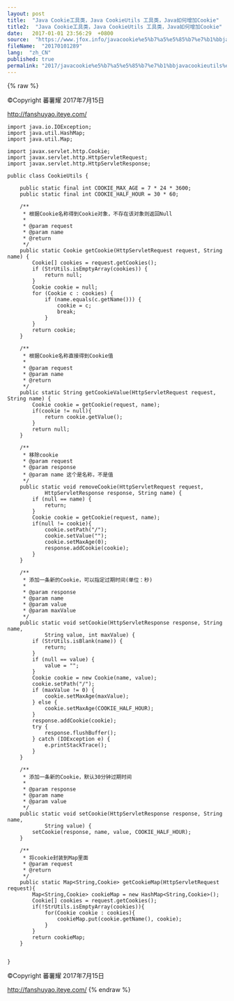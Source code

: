 ```yaml
---
layout: post
title:  "Java Cookie工具类，Java CookieUtils 工具类，Java如何增加Cookie"
title2:  "Java Cookie工具类，Java CookieUtils 工具类，Java如何增加Cookie"
date:   2017-01-01 23:56:29  +0800
source:  "https://www.jfox.info/javacookie%e5%b7%a5%e5%85%b7%e7%b1%bbjavacookieutils%e5%b7%a5%e5%85%b7%e7%b1%bbjava%e5%a6%82%e4%bd%95%e5%a2%9e%e5%8a%a0cookie.html"
fileName:  "20170101289"
lang:  "zh_CN"
published: true
permalink: "2017/javacookie%e5%b7%a5%e5%85%b7%e7%b1%bbjavacookieutils%e5%b7%a5%e5%85%b7%e7%b1%bbjava%e5%a6%82%e4%bd%95%e5%a2%9e%e5%8a%a0cookie.html"
---
```

{% raw %}
>>>>>>>>>>>>>>>>>>>>>>>>>>>>>>>>

©Copyright 蕃薯耀 2017年7月15日

http://fanshuyao.iteye.com/

    import java.io.IOException;
    import java.util.HashMap;
    import java.util.Map;
    
    import javax.servlet.http.Cookie;
    import javax.servlet.http.HttpServletRequest;
    import javax.servlet.http.HttpServletResponse;
    
    public class CookieUtils {
    	
    	public static final int COOKIE_MAX_AGE = 7 * 24 * 3600;
    	public static final int COOKIE_HALF_HOUR = 30 * 60;
    	  
        /** 
         * 根据Cookie名称得到Cookie对象，不存在该对象则返回Null 
         *  
         * @param request 
         * @param name 
         * @return 
         */  
        public static Cookie getCookie(HttpServletRequest request, String name) {  
            Cookie[] cookies = request.getCookies();  
            if (StrUtils.isEmptyArray(cookies)) {  
                return null;  
            }  
            Cookie cookie = null;  
            for (Cookie c : cookies) {
                if (name.equals(c.getName())) {  
                    cookie = c;  
                    break;  
                }  
            }  
            return cookie;  
        }
        
        /** 
         * 根据Cookie名称直接得到Cookie值
         *  
         * @param request 
         * @param name 
         * @return 
         */  
        public static String getCookieValue(HttpServletRequest request, String name) {  
            Cookie cookie = getCookie(request, name);  
            if(cookie != null){
            	return cookie.getValue();
            }
            return null;  
        }
        
        /**
         * 移除cookie
         * @param request
         * @param response
         * @param name 这个是名称，不是值
         */
        public static void removeCookie(HttpServletRequest request,  
                HttpServletResponse response, String name) {  
            if (null == name) {  
                return;  
            }  
            Cookie cookie = getCookie(request, name);  
            if(null != cookie){  
                cookie.setPath("/");  
                cookie.setValue("");  
                cookie.setMaxAge(0);  
                response.addCookie(cookie);
            }  
        }
        
        /** 
         * 添加一条新的Cookie，可以指定过期时间(单位：秒) 
         *  
         * @param response 
         * @param name 
         * @param value 
         * @param maxValue 
         */  
        public static void setCookie(HttpServletResponse response, String name,  
                String value, int maxValue) {  
            if (StrUtils.isBlank(name)) {  
                return;  
            }  
            if (null == value) {  
                value = "";  
            }  
            Cookie cookie = new Cookie(name, value);  
            cookie.setPath("/");  
            if (maxValue != 0) {  
                cookie.setMaxAge(maxValue);  
            } else {  
                cookie.setMaxAge(COOKIE_HALF_HOUR);  
            }  
            response.addCookie(cookie);
            try {
    			response.flushBuffer();
    		} catch (IOException e) {
    			e.printStackTrace();
    		}
        } 
        
        /** 
         * 添加一条新的Cookie，默认30分钟过期时间
         *  
         * @param response 
         * @param name 
         * @param value 
         */  
        public static void setCookie(HttpServletResponse response, String name,  
                String value) {  
            setCookie(response, name, value, COOKIE_HALF_HOUR);  
        }  
     
    	/**
    	 * 将cookie封装到Map里面
    	 * @param request
    	 * @return
    	 */
    	public static Map<String,Cookie> getCookieMap(HttpServletRequest request){  
    	    Map<String,Cookie> cookieMap = new HashMap<String,Cookie>();
    	    Cookie[] cookies = request.getCookies();
    	    if(!StrUtils.isEmptyArray(cookies)){
    	        for(Cookie cookie : cookies){
    	            cookieMap.put(cookie.getName(), cookie);
    	        }
    	    }
    	    return cookieMap;
    	}
    	
    	
    }

>>>>>>>>>>>>>>>>>>>>>>>>>>>>>>>>

©Copyright 蕃薯耀 2017年7月15日

http://fanshuyao.iteye.com/
{% endraw %}
